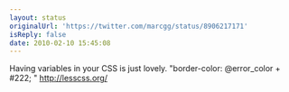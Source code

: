 ```yaml
---
layout: status
originalUrl: 'https://twitter.com/marcgg/status/8906217171'
isReply: false
date: 2010-02-10 15:45:08
---
```


Having variables in your CSS is just lovely. "border-color: @error_color + #222; "  http://lesscss.org/

